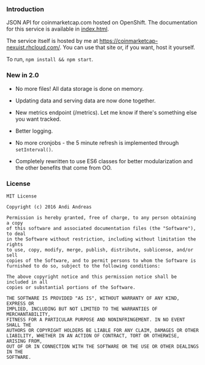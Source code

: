 ### Introduction

JSON API for coinmarketcap.com hosted on OpenShift. The documentation for this service is available in [index.html](http://htmlpreview.github.io/?https://github.com/Nexuist/CoinMarketCapAPI/blob/master/index.html).

The service itself is hosted by me at https://coinmarketcap-nexuist.rhcloud.com/. You can use that site or, if you want, host it yourself.

To run, `npm install && npm start`.

### New in 2.0

* No more files! All data storage is done on memory.

* Updating data and serving data are now done together.

* New metrics endpoint (/metrics). Let me know if there's something else you want tracked.

* Better logging.

* No more cronjobs - the 5 minute refresh is implemented through `setInterval()`.

* Completely rewritten to use ES6 classes for better modularization and the other benefits that come from OO.

### License

```
MIT License

Copyright (c) 2016 Andi Andreas

Permission is hereby granted, free of charge, to any person obtaining a copy
of this software and associated documentation files (the "Software"), to deal
in the Software without restriction, including without limitation the rights
to use, copy, modify, merge, publish, distribute, sublicense, and/or sell
copies of the Software, and to permit persons to whom the Software is
furnished to do so, subject to the following conditions:

The above copyright notice and this permission notice shall be included in all
copies or substantial portions of the Software.

THE SOFTWARE IS PROVIDED "AS IS", WITHOUT WARRANTY OF ANY KIND, EXPRESS OR
IMPLIED, INCLUDING BUT NOT LIMITED TO THE WARRANTIES OF MERCHANTABILITY,
FITNESS FOR A PARTICULAR PURPOSE AND NONINFRINGEMENT. IN NO EVENT SHALL THE
AUTHORS OR COPYRIGHT HOLDERS BE LIABLE FOR ANY CLAIM, DAMAGES OR OTHER
LIABILITY, WHETHER IN AN ACTION OF CONTRACT, TORT OR OTHERWISE, ARISING FROM,
OUT OF OR IN CONNECTION WITH THE SOFTWARE OR THE USE OR OTHER DEALINGS IN THE
SOFTWARE.
```

